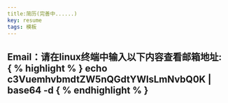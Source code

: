 ```yaml
---
title:简历(完善中......)
key: resume
tags: 模板
---
```

Email：请在linux终端中输入以下内容查看邮箱地址:
{ % highlight % }
echo c3VuemhvbmdtZW5nQGdtYWlsLmNvbQ0K | base64 -d
{ % endhighlight % }
---
